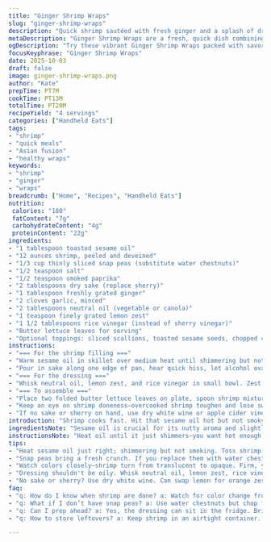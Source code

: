 ```yaml
---
title: "Ginger Shrimp Wraps"
slug: "ginger-shrimp-wraps"
description: "Quick shrimp sautéed with fresh ginger and a splash of dry sake instead of sherry. Crunch from water chestnuts replaced with thinly sliced snap peas for vibrant texture. Sesame oil sears shrimp, garlic infuses aroma, a pinch of cayenne kicks heat alongside smoked paprika. Tangy lemon zest and rice vinegar dressing wakes up butter lettuce wraps. Simple assembly, balanced flavors, a little brightness—know when shrimp turn opaque and springy to avoid rubbery bites. Swap sake with dry white wine; lemon zest can be orange for mild sweetness. Snap peas offer fresh crunch and a hint of sweetness unlike water chestnuts."
metaDescription: "Ginger Shrimp Wraps are a fresh, quick dish combining shrimp with ginger, snap peas, and a bright lemon dressing for lively flavor."
ogDescription: "Try these vibrant Ginger Shrimp Wraps packed with savory shrimp, crunchy snap peas, and a zesty dressing. Perfect for a quick meal."
focusKeyphrase: "Ginger Shrimp Wraps"
date: 2025-10-03
draft: false
image: ginger-shrimp-wraps.png
author: "Kate"
prepTime: PT7M
cookTime: PT13M
totalTime: PT20M
recipeYield: "4 servings"
categories: ["Handheld Eats"]
tags:
- "shrimp"
- "quick meals"
- "Asian fusion"
- "healthy wraps"
keywords:
- "shrimp"
- "ginger"
- "wraps"
breadcrumb: ["Home", "Recipes", "Handheld Eats"]
nutrition: 
 calories: "180"
 fatContent: "7g"
 carbohydrateContent: "4g"
 proteinContent: "22g"
ingredients:
- "1 tablespoon toasted sesame oil"
- "12 ounces shrimp, peeled and deveined"
- "1/3 cup thinly sliced snap peas (substitute water chestnuts)"
- "1/2 teaspoon salt"
- "1/2 teaspoon smoked paprika"
- "2 tablespoons dry sake (replace sherry)"
- "1 tablespoon freshly grated ginger"
- "2 cloves garlic, minced"
- "2 tablespoons neutral oil (vegetable or canola)"
- "1 teaspoon finely grated lemon zest"
- "1 1/2 tablespoons rice vinegar (instead of sherry vinegar)"
- "Butter lettuce leaves for serving"
- "Optional toppings: sliced scallions, toasted sesame seeds, chopped cilantro, thinly sliced red chili"
instructions:
- "=== For the shrimp filling ==="
- "Warm sesame oil in skillet over medium heat until shimmering but not smoking. Toss in shrimp, snap peas, salt, and smoked paprika. Stir constantly to avoid sticking. Sound of gentle sizzle, shrimp start curling, edges firming up. About 3 minutes; look for translucent pink turning opaque with slight spring to touch but not tough."
- "Pour in sake along one edge of pan, hear quick hiss, let alcohol evaporate quickly. Add grated ginger and minced garlic; mix thoroughly. Cook until shrimp are fully opaque and garlic aroma is fragrant but not burned, about 3 minutes more. Remove from heat, let filling rest briefly - colors brighten, flavors meld."
- "=== For the dressing ==="
- "Whisk neutral oil, lemon zest, and rice vinegar in small bowl. Zest carries essential oils; citrus brightness cuts through richness of shrimp. Dressing should be light, bright, not oily or heavy. Can rest refrigerated ahead, bring back to room temperature before use."
- "=== To assemble ==="
- "Place two folded butter lettuce leaves on plate, spoon shrimp mixture generously. Drizzle with dressing right before serving to avoid sogginess. Add optional toppings for textural contrast and a pop of fresh color. Serve immediately to enjoy crisp lettuce and juicy shrimp."
- "Keep an eye on shrimp doneness—overcooked shrimp toughen and lose sweetness. If missing snap peas, water chestnuts add crunch but keep them chopped fine and added with shrimp to warm through."
- "If no sake or sherry on hand, use dry white wine or apple cider vinegar sparingly. Adjust citrus zest—orange or lime—for your liking."
introduction: "Shrimp cooks fast. Hit that sesame oil hot but not smoky. Snap peas swap water chestnuts; fresher texture, bite that pops. Sake toss instead of sherry—less sweet, sharper brightness. Garlic and ginger hit the pan with the shrimp; keep stirring or you’ll scorch it. The key? Watching shrimp color shift from translucent to opaque. Pink, firm but tender. If it curls into tight little rings, overcooked. Dressing brightens everything. Lemon zest oils wake the palate, paired with sharp rice vinegar. Butter lettuce holds it all, delicate yet sturdy enough for spoonfuls. Toss in sesame seeds, chili, for crunch or heat. Balance keep flavors lively. No overcooking, no soggy leaves. Quick, fresh, tactile."
ingredientsNote: "Sesame oil is crucial for its nutty aroma and slightly smoky characteristic at medium heat—don’t swap it out lightly unless neutral oil is only option. Snap peas bring crunch and sweetness, a fresher bite than water chestnuts, which can be substituted but add a different textural element—firmer and more neutral. Sake replaces sherry to lighten the alcohol note and gives gentler sweetness; dry white wine okay too in a pinch. Lemon zest ensures fragrance that juice alone can’t provide; if missing, orange or lime zest works but alters balance. Rice vinegar sharper and less sweet than sherry vinegar, encourage sharper acid notes to cut fatty shrimp and oil. Garlic and ginger must be minced finely and added near the end to avoid burning and bitterness. Butter lettuce leaves ideal for wrapping—soft but not flimsy. If unavailable, iceberg lettuce or romaine work but textural differences noted. Optional toppings add layers of texture and bursts of flavor so don’t skip."
instructionsNote: "Heat oil until it just shimmers—you want hot enough to sear shrimp quickly but watch closely to avoid smoking. Toss shrimp immediately, keep moving to prevent sticking and even cooking. Snap peas added upfront to warm through without losing crunch. Salt and smoked paprika season early for line of flavor, paprika also deepens color. Pour sake gently to deglaze; sounds change as liquid hits hot pan. Add minced garlic and ginger shortly after to avoid burning—aroma should be strong, inviting, without bitterness. Shrimp done when firm, opaque, slightly springy. Rest off heat to let carryover cooking finish and flavors round out. Whisk dressing separately and don’t pour until plating to prevent leaf sogginess. Folded butter lettuce is how you control filling quantity and wrap stability. Toppings apply final layer of contrast; add just before serving. Overcooked shrimp? Tough, rubbery; undercooked? Translucent with slimy texture. Watch for bright pink edges curling inward gently—not tightly coiled. Efficiency tip: prep all ingredients before heating pan. If lacking snap peas or water chestnuts, celery finely chopped can add crunch, though less sweet. No sake? White wine or apple cider vinegar to taste, adjust sweetness with pinch of sugar if needed."
tips:
- "Heat sesame oil just right; shimmering but not smoking. Toss shrimp immediately for even cooking. Key sounds to hear: gentle sizzle."
- "Snap peas bring a fresh crunch. If you replace them with water chestnuts, chop them finely. They add different texture; firmer."
- "Watch colors closely—shrimp turn from translucent to opaque. Firm, yet tender. Overcooked? Shrimp curl tightly, tough texture."
- "Dressing shouldn't be oily. Whisk neutral oil, lemon zest, rice vinegar—bright flavors cut through shrimp's richness."
- "No sake or sherry? Use dry white wine. Can swap lemon for orange zest for a mild sweetness, adjust if needed."
faq:
- "q: How do I know when shrimp are done? a: Watch for color change from pink to opaque. They should feel springy, not tough."
- "q: What if I don’t have snap peas? a: Use water chestnuts but chop finely. Adds crunch differently. Celery also works."
- "q: Can I prep ahead? a: Yes, the dressing can sit in the fridge. Bring back to room temp before serving to avoid cold sauce."
- "q: How to store leftovers? a: Keep shrimp in an airtight container. Use within a day. Wrap lettuce separately to avoid sogginess."

---
```

